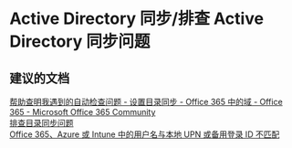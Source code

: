 <properties
    pageTitle="Active Directory 同步/排查 Active Directory 同步问题"
    description="Active Directory 同步/排查 Active Directory 同步问题"
    service="microsoft.activedirectory"
    resource="activedirectory"
    authors="aashu"
    displayOrder=""
    selfHelpType="generic"
    supportTopicIds="32045824"
    resourceTags=""
    productPesIds="14785"
    cloudEnvironments="public"
/>


# Active Directory 同步/排查 Active Directory 同步问题


## **建议的文档**
[帮助查明我遇到的自动检查问题 - 设置目录同步 - Office 365 中的域 - Office 365 - Microsoft Office 365 Community](http://go.microsoft.com/?linkid=9835110)<br>
[排查目录同步问题](http://msdn.microsoft.com/library/azure/jj151787.aspx)<br>
[Office 365、Azure 或 Intune 中的用户名与本地 UPN 或备用登录 ID 不匹配](http://support.microsoft.com/kb/2523192)



<!--HONumber=Jul16_HO4-->


